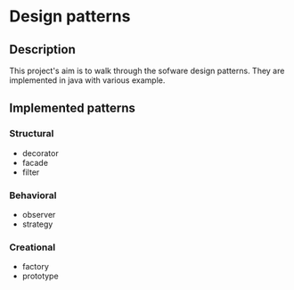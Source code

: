# Design patterns

## Description
This project's aim is to walk through the sofware design patterns.
They are implemented in java with various example.

## Implemented patterns
### Structural
- decorator
- facade
- filter
### Behavioral
- observer
- strategy
### Creational
- factory
- prototype
